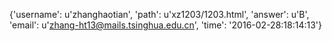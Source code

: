 {'username': u'zhanghaotian', 'path': u'xz1203/1203.html', 'answer': u'B', 'email': u'zhang-ht13@mails.tsinghua.edu.cn', 'time': '2016-02-28:18:14:13'}